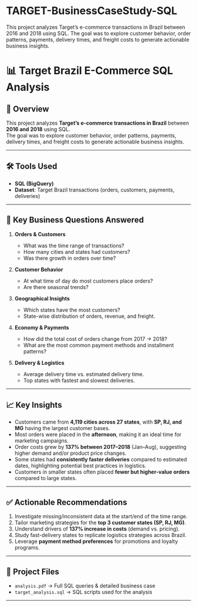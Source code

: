 # TARGET-BusinessCaseStudy-SQL
This project analyzes Target’s e-commerce transactions in Brazil between 2016 and 2018 using SQL. The goal was to explore customer behavior, order patterns, payments, delivery times, and freight costs to generate actionable business insights.
# 📊 Target Brazil E-Commerce SQL Analysis  

## 🔎 Overview  
This project analyzes **Target’s e-commerce transactions in Brazil** between **2016 and 2018** using SQL.  
The goal was to explore customer behavior, order patterns, payments, delivery times, and freight costs to generate actionable business insights.  

---

## 🛠️ Tools Used  
- **SQL (BigQuery)**  
- **Dataset**: Target Brazil transactions (orders, customers, payments, deliveries)  

---

## 📂 Key Business Questions Answered  
1. **Orders & Customers**  
   - What was the time range of transactions?  
   - How many cities and states had customers?  
   - Was there growth in orders over time?  

2. **Customer Behavior**  
   - At what time of day do most customers place orders?  
   - Are there seasonal trends?  

3. **Geographical Insights**  
   - Which states have the most customers?  
   - State-wise distribution of orders, revenue, and freight.  

4. **Economy & Payments**  
   - How did the total cost of orders change from 2017 → 2018?  
   - What are the most common payment methods and installment patterns?  

5. **Delivery & Logistics**  
   - Average delivery time vs. estimated delivery time.  
   - Top states with fastest and slowest deliveries.  

---

## 📈 Key Insights  
- Customers came from **4,119 cities across 27 states**, with **SP, RJ, and MG** having the largest customer bases.  
- Most orders were placed in the **afternoon**, making it an ideal time for marketing campaigns.  
- Order costs grew by **137% between 2017–2018** (Jan–Aug), suggesting higher demand and/or product price changes.  
- Some states had **consistently faster deliveries** compared to estimated dates, highlighting potential best practices in logistics.  
- Customers in smaller states often placed **fewer but higher-value orders** compared to large states.  

---

## ✅ Actionable Recommendations  
1. Investigate missing/inconsistent data at the start/end of the time range.  
2. Tailor marketing strategies for the **top 3 customer states (SP, RJ, MG)**.  
3. Understand drivers of **137% increase in costs** (demand vs. pricing).  
4. Study fast-delivery states to replicate logistics strategies across Brazil.  
5. Leverage **payment method preferences** for promotions and loyalty programs.  

---

## 📌 Project Files  
- `analysis.pdf` → Full SQL queries & detailed business case  
- `target_analysis.sql` → SQL scripts used for the analysis  

---

